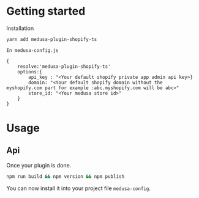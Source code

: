 <!--lint disable awesome-list-item-->


# Getting started

Installation

```bash
yarn add medusa-plugin-shopify-ts
```
```
In medusa-config.js

{
    resolve:'medusa-plugin-shopify-ts'
    options:{
        api_key : "<Your default shopify private app admin api key>}
        domain: "<Your default shopify domain without the myshopify.com part for example :abc.myshopify.com will be abc>"
        store_id: "<Your medusa store id>"
    }
}

```
# Usage

## Api



Once your plugin is done. 

```bash
npm run build && npm version && npm publish
```

You can now install it into your project file `medusa-config`.

